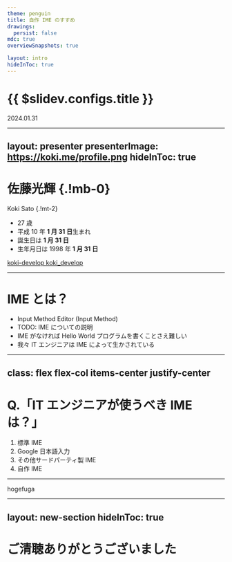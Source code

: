 ```yaml
---
theme: penguin
title: 自作 IME のすすめ
drawings:
  persist: false
mdc: true
overviewSnapshots: true

layout: intro
hideInToc: true
---
```


# {{ $slidev.configs.title }}

2024.01.31

---
layout: presenter
presenterImage: https://koki.me/profile.png
hideInToc: true
---

# 佐藤光輝 {.!mb-0}

Koki Sato {.!mt-2}

- 27 歳
- 平成 10 年 **1 月 31 日**生まれ
- 誕生日は **1 月 31 日**
- 生年月日は 1998 年 **1 月 31 日**

<div class="flex flex-col gap-2 mt-4">
<span>
<a href="https://github.com/koki-develop" target="_blank" rel="noopener">
  <carbon:logo-github /> koki-develop
</a>
</span>
<span>
<a href="https://x.com/koki_develop" target="_blank" rel="noopener">
  <carbon:logo-x /> koki_develop
</a>
</span>
</div>

---

# IME とは？

- Input Method Editor (Input Method)
- TODO: IME についての説明
- IME がなければ Hello World プログラムを書くことさえ難しい
- 我々 IT エンジニアは IME によって生かされている

---
class: flex flex-col items-center justify-center
---

<h1 class="question" v-click="0">
Q.「IT エンジニアが使うべき IME は？」
</h1>

<div class="flex flex-col items-center">

<ol>
  <li class="option w-fit" v-click="2">標準 IME</li>
  <li class="option w-fit" v-click="2">Google 日本語入力</li>
  <li class="option w-fit" v-click="2">その他サードパーティ製 IME</li>
  <li class="option w-fit font-bold !text-4xl" v-click="3" v-mark="{ at: 3, type: 'underline', color: 'red' }">自作 IME</li>
</ol>

</div>

<style>
h1.question {
    @apply text-center absolute whitespace-nowrap transition-all duration-300;
}
h1.question.slidev-vclick-current {
    @apply top-1/3 left-1/2 -translate-y-1/2 -translate-x-1/2 text-4xl !mb-0;
}
h1.question.slidev-vclick-prior {
    @apply -top-1/4 left-1/2 -translate-y-1/2 -translate-x-1/2 text-2xl;
}
li.option.slidev-vclick-prior {
  @apply opacity-50;
}
</style>

---

hogefuga

---
layout: new-section
hideInToc: true
---

# ご清聴ありがとうございました

